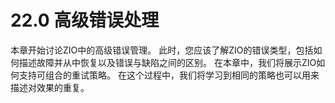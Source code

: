 # 22.0 高级错误处理
本章开始讨论ZIO中的高级错误管理。
此时，您应该了解ZIO的错误类型，包括如何描述故障并从中恢复以及错误与缺陷之间的区别。
在本章中，我们将展示ZIO如何支持可组合的重试策略。 在这个过程中，我们将学习到相同的策略也可以用来描述对效果的重复。